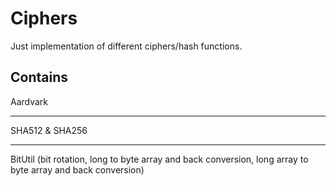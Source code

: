 # Ciphers

Just implementation of different ciphers/hash functions.

## Contains 

Aardvark
***
SHA512 & SHA256
***
BitUtil (bit rotation, long to byte array and back conversion, long array to byte array and back conversion)
